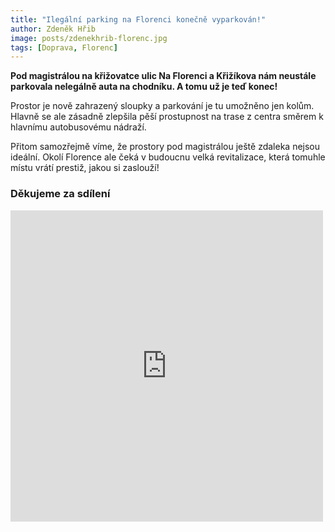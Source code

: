 ```yaml
---
title: "Ilegální parking na Florenci konečně vyparkován!"
author: Zdeněk Hřib
image: posts/zdenekhrib-florenc.jpg
tags: [Doprava, Florenc]
---
```


**Pod magistrálou na křižovatce ulic Na Florenci a Křižíkova nám neustále parkovala nelegálně auta na chodníku. A tomu už je teď konec!**

Prostor je nově zahrazený sloupky a parkování je tu umožněno jen kolům. Hlavně se ale zásadně zlepšila pěší prostupnost na trase z centra směrem k hlavnímu autobusovému nádraží.

Přitom samozřejmě víme, že prostory pod magistrálou ještě zdaleka nejsou ideální. Okolí Florence ale čeká v budoucnu velká revitalizace, která tomuhle místu vrátí prestiž, jakou si zaslouží!


### Děkujeme za sdílení

<iframe src="https://www.facebook.com/plugins/post.php?href=https%3A%2F%2Fwww.facebook.com%2Fpirat.zdenek.hrib%2Fposts%2Fpfbid02k6JK8zXsYHc1PLDh5R9Pd3ttMLbSrevLZ7WgfhxMqSPDgmx2iKYrGM462NfGsq4Kl&show_text=false&width=500" width="500" height="498" style="border:none;overflow:hidden" scrolling="no" frameborder="0" allowfullscreen="true" allow="autoplay; clipboard-write; encrypted-media; picture-in-picture; web-share"></iframe>

